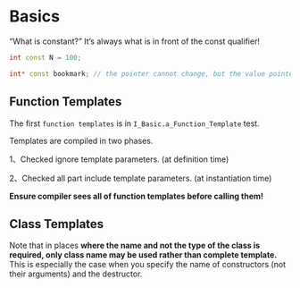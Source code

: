 # Basics

“What is constant?” It’s always what is in front of the const qualifier!

```c++
int const N = 100;

int* const bookmark; // the pointer cannot change, but the value pointed to can
```

## Function Templates

The first ``function templates`` is in ``I_Basic.a_Function_Template`` test.

Templates are compiled in two phases.

1、Checked ignore template parameters. (at definition time)

2、Checked all part include template parameters. (at instantiation time)

**Ensure compiler sees all of function templates before calling them!**

## Class Templates

Note that in places **where the name and not the type of the class is required, only class name may be used rather than complete template.**
This is especially the case when you specify the name of constructors (not their arguments) and the
destructor.